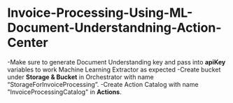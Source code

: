 # Invoice-Processing-Using-ML-Document-Understandning-Action-Center


-Make sure to generate Document Understanding key and pass into **apiKey** variables to work Machine Learning Extractor as expected
-Create bucket under **Storage & Bucket** in Orchestrator with name “StorageForInvoiceProcessing”.
-Create Action Catalog with name "InvoiceProcessingCatalog" in **Actions**. 
